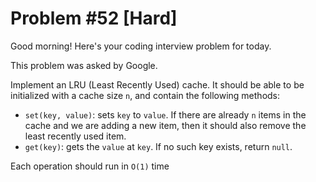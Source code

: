 # Problem #52 [Hard]  

Good morning! Here's your coding interview problem for today.  

This problem was asked by Google.  

Implement an LRU (Least Recently Used) cache. It should be able to be initialized with a cache size `n`, and contain the following methods:  

* `set(key, value)`: sets `key` to `value`. If there are already `n` items in the cache and we are adding a new item, then it should also remove the least recently used item.  
* `get(key)`: gets the `value` at `key`. If no such key exists, return `null`.  

Each operation should run in `O(1)` time  

